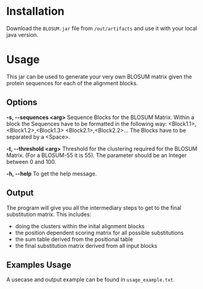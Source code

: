 # Installation
Download the `BLOSUM.jar` file from `/out/artifacts` and use it with your local java version.

# Usage
This jar can be used to generate your very own BLOSUM matrix given the protein sequences for each of the alignment blocks.

## Options
**-s, --sequences \<arg>**   Sequence Blocks for the BLOSUM Matrix.
                        Within a block the Sequences have to be formatted
                        in the following way:
                        <Block1.1>,<Block1.2>,<Block1.3>
                        <Block2.1>,<Block2.2>...
                        The Blocks have to be separated by a \<Space>.
                         
**-t, --threshold \<arg>**   Threshold for the clustering required for the
                        BLOSUM Matrix. (For a BLOSUM-55 it is 55).
                        The parameter should be an Integer between 0 and
                        100.

**-h, --help** To get the help message.

## Output
The program will give you all the intermediary steps to get to the final substitution matrix.
This includes:
- doing the clusters within the inital alignment blocks
- the position dependent scoring matrix for all possible substitutions
- the sum table derived from the positional table
- the final substitution matrix derived from all input blocks

## Examples Usage
A usecase and output example can be found in `usage_example.txt`.
